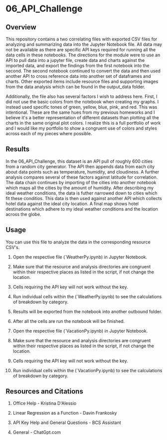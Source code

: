 # 06_API_Challenge
## Overview

This repository contains a two correlating files with exported CSV files for analyzing and summarizing data into the Jupyter Notebook file. All data may not be available as there are specific API keys required for running all the data cells in these notebooks. The directions for the module were to use an API to pull data into a jupyter file, create data and charts against the imported data, and export the findings from the first notebook into the second. The second notebook continued to convert the data and then used another API to cross reference data into another set of dataframes and charts. Other exported items include resource files and supporting images from the data analysis which can be found in the output_data folder.

Additionally, the file also has several factors I wish to address here. First, I did not use the basic colors from the notebook when creating my graphs. I instead used specific tones of green, yellow, blue, pink, and red. This was intentional. These are the same hues from my previous homeworks and I believe it's a better representation of different datasets than plotting all the charts in the same original plot colors. I realize this is a full portfolio of work and I would like my portfolio to show a congruent use of colors and styles across each of my pieces where possible.

## Results

In the 06_API_Challenge, this dataset is an API pull of roughly 600 cities from a random city generator. The API then appends data from each city about data points such as temperature, humidity, and cloudiness. A further analysis compares several of these factors against latitude for correlation. The data chain continues by importing of the cities into another notebook which maps all the cities by the amount of humidity. After describing my ideal weather conditions, the data is futher narrowed down to cities which fit these conditios. This data is then used against another API which collects hotel data against the ideal city location. A final map shows hotel destinations which adhere to my ideal weather conditions and the location across the globe.

## Usage

You can use this file to analyze the data in the corresponding resource CSV's.

1. Open the respective file (`WeatherPy.ipynb) in Jupyter Notebook.

2. Make sure that the resource and analysis directories are congruent within their respective places as listed in the script, if not change the location.
   
3. Cells requiring the API key will not work without the key.

5. Run individual cells within the (`WeatherPy.ipynb) to see the calculations of breakdown by category.

6. Results will be exported from the notebook into another outbound folder.

7. After all the cells are run the notebook will be finished.

8. Open the respective file (`VacationPy.ipynb) in Jupyter Notebook.

9. Make sure that the resource and analysis directories are congruent within their respective places as listed in the script, if not change the location.

10. Cells requiring the API key will not work without the key.

11. Run individual cells within the (`VacationPy.ipynb) to see the calculations of breakdown by category.

## Resources and Citations

1. Office Help - Kristina D'Alessio

2. Linear Regression as a Function - Davin Frankosky

3. API Key Help and General Questions - BCS Assistant
   
4. General - ChatGpt.com

